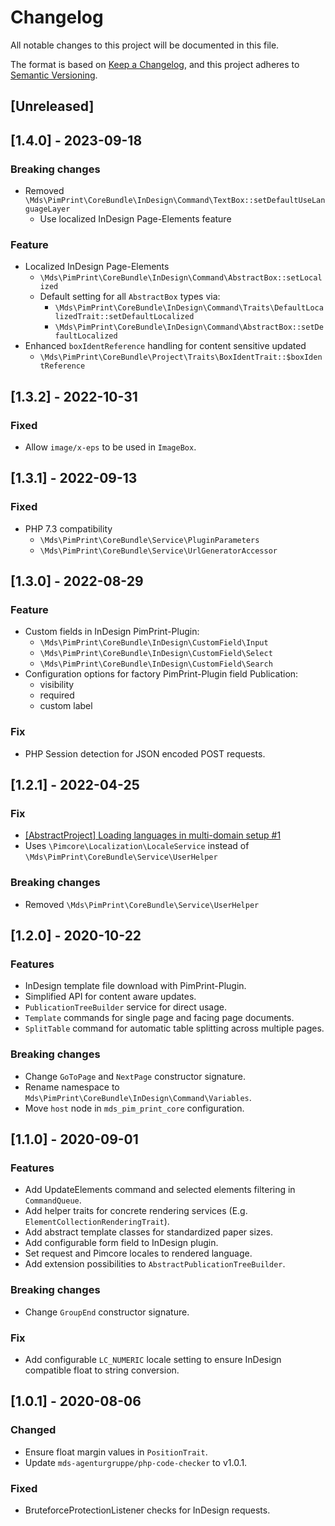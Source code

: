 # Changelog
All notable changes to this project will be documented in this file.

The format is based on [Keep a Changelog](https://keepachangelog.com/en/1.0.0/),
and this project adheres to [Semantic Versioning](https://semver.org/spec/v2.0.0.html).

## [Unreleased]

## [1.4.0] - 2023-09-18
### Breaking changes
- Removed `\Mds\PimPrint\CoreBundle\InDesign\Command\TextBox::setDefaultUseLanguageLayer`
    - Use localized InDesign Page-Elements feature

### Feature
- Localized InDesign Page-Elements
  - `\Mds\PimPrint\CoreBundle\InDesign\Command\AbstractBox::setLocalized`
  - Default setting for all `AbstractBox` types via:
    - `\Mds\PimPrint\CoreBundle\InDesign\Command\Traits\DefaultLocalizedTrait::setDefaultLocalized`
    - `\Mds\PimPrint\CoreBundle\InDesign\Command\AbstractBox::setDefaultLocalized`
- Enhanced `boxIdentReference` handling for content sensitive updated 
  - `\Mds\PimPrint\CoreBundle\Project\Traits\BoxIdentTrait::$boxIdentReference`

## [1.3.2] - 2022-10-31
### Fixed
- Allow `image/x-eps` to be used in `ImageBox`.

## [1.3.1] - 2022-09-13
### Fixed
- PHP 7.3 compatibility
  - `\Mds\PimPrint\CoreBundle\Service\PluginParameters` 
  - `\Mds\PimPrint\CoreBundle\Service\UrlGeneratorAccessor` 

## [1.3.0] - 2022-08-29
### Feature
- Custom fields in InDesign PimPrint-Plugin:
  - `\Mds\PimPrint\CoreBundle\InDesign\CustomField\Input`
  - `\Mds\PimPrint\CoreBundle\InDesign\CustomField\Select`
  - `\Mds\PimPrint\CoreBundle\InDesign\CustomField\Search`
- Configuration options for factory PimPrint-Plugin field Publication:
  - visibility
  - required
  - custom label

### Fix
- PHP Session detection for JSON encoded POST requests.

## [1.2.1] - 2022-04-25
### Fix
-  [[AbstractProject] Loading languages in multi-domain setup #1](https://github.com/mds-agenturgruppe/pimprint-core-bundle/pull/1)
  - Uses `\Pimcore\Localization\LocaleService` instead of `\Mds\PimPrint\CoreBundle\Service\UserHelper`

### Breaking changes
- Removed `\Mds\PimPrint\CoreBundle\Service\UserHelper`

## [1.2.0] - 2020-10-22
### Features
- InDesign template file download with PimPrint-Plugin.
- Simplified API for content aware updates.
- `PublicationTreeBuilder` service for direct usage.
- `Template` commands for single page and facing page documents.
- `SplitTable` command for automatic table splitting across multiple pages.

### Breaking changes
- Change `GoToPage` and `NextPage` constructor signature.
- Rename namespace to `Mds\PimPrint\CoreBundle\InDesign\Command\Variables`.
- Move `host` node in `mds_pim_print_core` configuration. 

## [1.1.0] - 2020-09-01
### Features
- Add UpdateElements command and selected elements filtering in `CommandQueue`.
- Add helper traits for concrete rendering services (E.g. `ElementCollectionRenderingTrait`).
- Add abstract template classes for standardized paper sizes.
- Add configurable form field to InDesign plugin.
- Set request and Pimcore locales to rendered language.
- Add extension possibilities to `AbstractPublicationTreeBuilder`.

### Breaking changes
- Change `GroupEnd` constructor signature.

### Fix
- Add configurable `LC_NUMERIC` locale setting to ensure InDesign compatible float to string conversion.

## [1.0.1] - 2020-08-06
### Changed
- Ensure float margin values in `PositionTrait`. 
- Update `mds-agenturgruppe/php-code-checker` to v1.0.1.

### Fixed
- BruteforceProtectionListener checks for InDesign requests.
 
